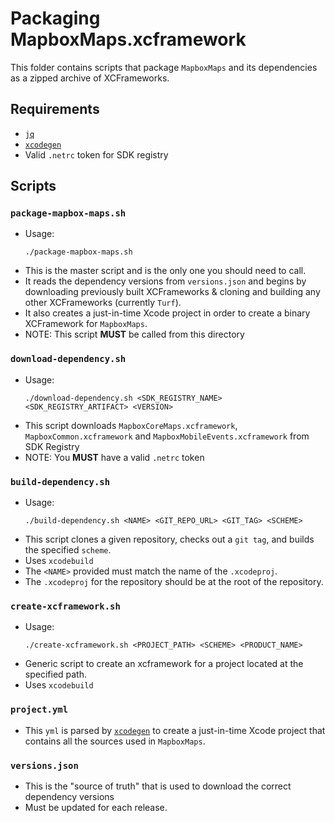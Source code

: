 # Packaging MapboxMaps.xcframework

This folder contains scripts that package `MapboxMaps` and its dependencies as a
zipped archive of XCFrameworks.

## Requirements

- [`jq`](https://stedolan.github.io/jq/)
- [`xcodegen`](https://github.com/yonaskolb/XcodeGen)
- Valid `.netrc` token for SDK registry

## Scripts

### `package-mapbox-maps.sh`

- Usage:
  ```
  ./package-mapbox-maps.sh
  ```
- This is the master script and is the only one you should need to call.
- It reads the dependency versions from `versions.json` and begins by
  downloading previously built XCFrameworks & cloning and building any other
  XCFrameworks (currently `Turf`).
- It also creates a just-in-time Xcode project in order to create a binary
  XCFramework for `MapboxMaps`.
- NOTE: This script **MUST** be called from this directory

### `download-dependency.sh`
- Usage:
  ```
  ./download-dependency.sh <SDK_REGISTRY_NAME> <SDK_REGISTRY_ARTIFACT> <VERSION>
  ```
- This script downloads `MapboxCoreMaps.xcframework`, `MapboxCommon.xcframework`
  and `MapboxMobileEvents.xcframework` from SDK Registry
- NOTE: You **MUST** have a valid `.netrc` token

### `build-dependency.sh`

- Usage:
  ```
  ./build-dependency.sh <NAME> <GIT_REPO_URL> <GIT_TAG> <SCHEME>
  ```
- This script clones a given repository, checks out a `git tag`, and builds the specified `scheme`.
- Uses `xcodebuild`
- The `<NAME>` provided must match the name of the `.xcodeproj`.
- The `.xcodeproj` for the repository should be at the root of the repository.

### `create-xcframework.sh`

- Usage:
  ```
  ./create-xcframework.sh <PROJECT_PATH> <SCHEME> <PRODUCT_NAME>
  ```
- Generic script to create an xcframework for a project located at the specified path.
- Uses `xcodebuild`

### `project.yml`

- This `yml` is parsed by [`xcodegen`](https://github.com/yonaskolb/XcodeGen) to
  create a just-in-time Xcode project that contains all the sources used in
  `MapboxMaps`.

### `versions.json`

- This is the "source of truth" that is used to download the correct dependency
  versions
- Must be updated for each release.
